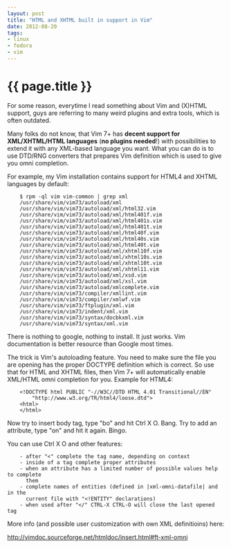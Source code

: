 ```yaml
---
layout: post
title: "HTML and XHTML built in support in Vim"
date: 2012-08-20
tags:
- linux
- fedora
- vim
---
```

{{ page.title }}
================

For some reason, everytime I read something about Vim and (X)HTML support,
guys are referring to many weird plugins and extra tools, which is often
outdated.

Many folks do not know, that Vim 7+ has **decent support for XML/XHTML/HTML
languages** (**no plugins needed**!) with possibilities to extend it with any
XML-based language you want. What you can do is to use DTD/RNG converters that
prepares Vim definition which is used to give you omni completion.

For example, my Vim installation contains support for HTML4 and XHTML
languages by default:

        $ rpm -ql vim vim-common | grep xml
        /usr/share/vim/vim73/autoload/xml
        /usr/share/vim/vim73/autoload/xml/html32.vim
        /usr/share/vim/vim73/autoload/xml/html401f.vim
        /usr/share/vim/vim73/autoload/xml/html401s.vim
        /usr/share/vim/vim73/autoload/xml/html401t.vim
        /usr/share/vim/vim73/autoload/xml/html40f.vim
        /usr/share/vim/vim73/autoload/xml/html40s.vim
        /usr/share/vim/vim73/autoload/xml/html40t.vim
        /usr/share/vim/vim73/autoload/xml/xhtml10f.vim
        /usr/share/vim/vim73/autoload/xml/xhtml10s.vim
        /usr/share/vim/vim73/autoload/xml/xhtml10t.vim
        /usr/share/vim/vim73/autoload/xml/xhtml11.vim
        /usr/share/vim/vim73/autoload/xml/xsd.vim
        /usr/share/vim/vim73/autoload/xml/xsl.vim
        /usr/share/vim/vim73/autoload/xmlcomplete.vim
        /usr/share/vim/vim73/compiler/xmllint.vim
        /usr/share/vim/vim73/compiler/xmlwf.vim
        /usr/share/vim/vim73/ftplugin/xml.vim
        /usr/share/vim/vim73/indent/xml.vim
        /usr/share/vim/vim73/syntax/docbkxml.vim
        /usr/share/vim/vim73/syntax/xml.vim

There is nothing to google, nothing to install. It just works. 
Vim documentation is better resource than Google most times.

The trick is Vim's autoloading feature. You need to make sure the file you are
opening has the proper DOCTYPE definition which is correct. So use that for
HTML and XHTML files, then Vim 7+ will automatically enable XML/HTML omni
completion for you. Example for HTML4:

        <!DOCTYPE html PUBLIC "-//W3C//DTD HTML 4.01 Transitional//EN"
            "http://www.w3.org/TR/html4/loose.dtd">
        <html>
        </html>

Now try to insert body tag, type "bo" and hit Ctrl X O. Bang. Try to add an
attribute, type "on" and hit it again. Bingo.

You can use Ctrl X O and other features:

        - after "<" complete the tag name, depending on context
        - inside of a tag complete proper attributes
        - when an attribute has a limited number of possible values help to complete
          them
        - complete names of entities (defined in |xml-omni-datafile| and in the
          current file with "<!ENTITY" declarations)
        - when used after "</" CTRL-X CTRL-O will close the last opened tag

More info (and possible user customization with own XML definitioins) here:

http://vimdoc.sourceforge.net/htmldoc/insert.html#ft-xml-omni

